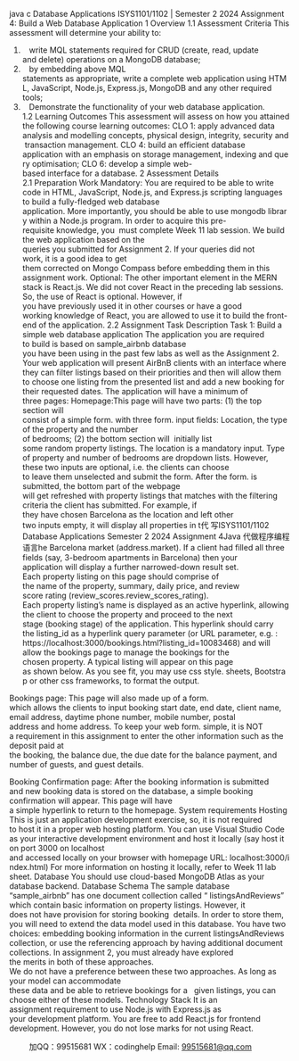 java c
Database Applications
ISYS1101/1102 | Semester 2 2024
Assignment 4: Build a Web Database Application
1 Overview
1.1 Assessment Criteria
This assessment will determine your ability to:
1.    write MQL statements required for CRUD (create, read, update and delete) operations on a MongoDB database;
2.    by embedding above MQL statements as appropriate, write a complete web application using HTML, JavaScript, Node.js, Express.js, MongoDB and any other required tools;
3.    Demonstrate the functionality of your web database application.
1.2 Learning Outcomes
This assessment will assess on how you attained the following course learning outcomes:
CLO 1: apply advanced data analysis and modelling concepts, physical design, integrity, security and transaction management.
CLO 4: build an efficient database application with an emphasis on storage management, indexing and query optimisation;
CLO 6: develop a simple web-based interface for a database.
2 Assessment Details
2.1 Preparation Work
Mandatory:
You are required to be able to write code in HTML, JavaScript, Node.js, and Express.js scripting languages to build a fully-fledged web database application. More importantly, you should be able to use mongodb library within a Node.js program. In order to acquire this pre-requisite knowledge, you  must complete Week 11 lab session.
We build the web application based on the queries you submitted for Assignment 2. If your queries did not work, it is a good idea to get them corrected on Mongo Compass before embedding them in this assignment work.
Optional:
The other important element in the MERN stack is React.js. We did not cover React in the preceding lab sessions. So, the use of React is optional. However, if you have previously used it in other courses or have a good working knowledge of React, you are allowed to use it to build the front-end of the application.
2.2 Assignment Task Description
Task 1: Build a simple web database application
The application you are required to build is based on sample_airbnb database you have been using in the past few labs as well as the Assignment 2.
Your web application will present AirBnB clients with an interface where they can filter listings based on their priorities and then will allow them to choose one listing from the presented list and add a new booking for their requested dates.
The application will have a minimum of three pages:
Homepage:This page will have two parts: (1) the top section will consist of a simple form. with three form. input fields: Location, the type of the property and the number of bedrooms; (2) the bottom section will  initially list some random property listings.
The location is a mandatory input. Type of property and number of bedrooms are dropdown lists.
However, these two inputs are optional, i.e. the clients can choose to leave them unselected and submit the form.
After the form. is submitted, the bottom part of the webpage will get refreshed with property listings that matches with the filtering criteria the client has submitted. For example, if they have chosen Barcelona as the location and left other two inputs empty, it will display all properties in t代 写ISYS1101/1102 Database Applications Semester 2 2024 Assignment 4Java
代做程序编程语言he Barcelona market (address.market). If a client had filled all three fields (say, 3-bedroom apartments in Barcelona) then your application will display a further narrowed-down result set.
Each property listing on this page should comprise of the name of the property, summary, daily price, and review score rating (review_scores.review_scores_rating).
Each property listing’s name is displayed as an active hyperlink, allowing the client to choose the property and proceed to the next stage (booking stage) of the application.
This hyperlink should carry the listing_id as a hyperlink query parameter (or URL parameter, e.g. :
https://localhost:3000/bookings.html?listing_id=10083468) and will allow the bookings page to manage the bookings for the chosen property.
A typical listing will appear on this page as shown below. As you see fit, you may use css style. sheets, Bootstrap or other css frameworks, to format the output.

Bookings page:
This page will also made up of a form. which allows the clients to input booking start date, end date, client name, email address, daytime phone number, mobile number, postal address and home address.
To keep your web form. simple, it is NOT a requirement in this assignment to enter the other information such as the deposit paid at the booking, the balance due, the due date for the balance payment, and number of guests, and guest details.



Booking Confirmation page:
After the booking information is submitted and new booking data is stored on the database, a simple booking confirmation will appear. This page will have a simple hyperlink to return to the homepage.
System requirements Hosting
This is just an application development exercise, so, it is not required to host it in a proper web hosting platform. You can use Visual Studio Code as your interactive development environment and host it locally (say host it on port 3000 on localhost and accessed locally on your browser with homepage URL: localhost:3000/index.html) For more information on hosting it locally, refer to Week 11 lab sheet.
Database
You should use cloud-based MongoDB Atlas as your database backend.
Database Schema
The sample database “sample_airbnb” has one document collection called “ listingsAndReviews” which contain basic information on property listings. However, it does not have provision for storing booking  details. In order to store them, you will need to extend the data model used in this database. You have two choices: embedding booking information in the current listingsAndReviews collection, or use the referencing approach by having additional document collections. In assignment 2, you must already have explored the merits in both of these approaches. We do not have a preference between these two approaches. As long as your model can accommodate these data and be able to retrieve bookings for a   given listings, you can choose either of these models.
Technology Stack
It is an assignment requirement to use Node.js with Express.js as your development platform. You are free to add React.js for frontend development. However, you do not lose marks for not using React. 







         
加QQ：99515681  WX：codinghelp  Email: 99515681@qq.com
